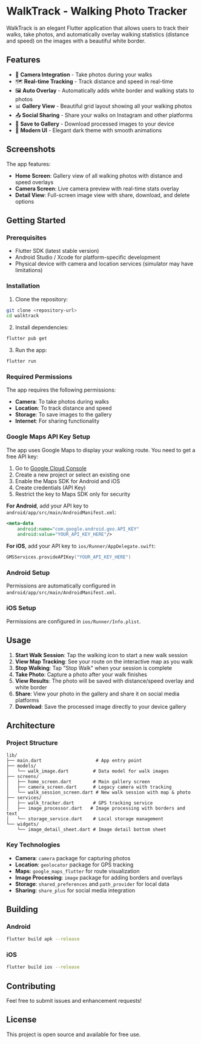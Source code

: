 # WalkTrack - Walking Photo Tracker

WalkTrack is an elegant Flutter application that allows users to track their walks, take photos, and automatically overlay walking statistics (distance and speed) on the images with a beautiful white border.

## Features

- 📸 **Camera Integration** - Take photos during your walks
- 🗺️ **Real-time Tracking** - Track distance and speed in real-time
- 🖼️ **Auto Overlay** - Automatically adds white border and walking stats to photos
- 📊 **Gallery View** - Beautiful grid layout showing all your walking photos
- 📤 **Social Sharing** - Share your walks on Instagram and other platforms
- 💾 **Save to Gallery** - Download processed images to your device
- 🎨 **Modern UI** - Elegant dark theme with smooth animations

## Screenshots

The app features:
- **Home Screen**: Gallery view of all walking photos with distance and speed overlays
- **Camera Screen**: Live camera preview with real-time stats overlay
- **Detail View**: Full-screen image view with share, download, and delete options

## Getting Started

### Prerequisites

- Flutter SDK (latest stable version)
- Android Studio / Xcode for platform-specific development
- Physical device with camera and location services (simulator may have limitations)

### Installation

1. Clone the repository:
```bash
git clone <repository-url>
cd walktrack
```

2. Install dependencies:
```bash
flutter pub get
```

3. Run the app:
```bash
flutter run
```

### Required Permissions

The app requires the following permissions:
- **Camera**: To take photos during walks
- **Location**: To track distance and speed
- **Storage**: To save images to the gallery
- **Internet**: For sharing functionality

### Google Maps API Key Setup

The app uses Google Maps to display your walking route. You need to get a free API key:

1. Go to [Google Cloud Console](https://console.cloud.google.com/)
2. Create a new project or select an existing one
3. Enable the Maps SDK for Android and iOS
4. Create credentials (API Key)
5. Restrict the key to Maps SDK only for security

**For Android**, add your API key to `android/app/src/main/AndroidManifest.xml`:
```xml
<meta-data
    android:name="com.google.android.geo.API_KEY"
    android:value="YOUR_API_KEY_HERE"/>
```

**For iOS**, add your API key to `ios/Runner/AppDelegate.swift`:
```swift
GMSServices.provideAPIKey("YOUR_API_KEY_HERE")
```

### Android Setup

Permissions are automatically configured in `android/app/src/main/AndroidManifest.xml`.

### iOS Setup

Permissions are configured in `ios/Runner/Info.plist`.

## Usage

1. **Start Walk Session**: Tap the walking icon to start a new walk session
2. **View Map Tracking**: See your route on the interactive map as you walk
3. **Stop Walking**: Tap "Stop Walk" when your session is complete
4. **Take Photo**: Capture a photo after your walk finishes
5. **View Results**: The photo will be saved with distance/speed overlay and white border
6. **Share**: View your photo in the gallery and share it on social media platforms
7. **Download**: Save the processed image directly to your device gallery

## Architecture

### Project Structure

```
lib/
├── main.dart                    # App entry point
├── models/
│   └── walk_image.dart         # Data model for walk images
├── screens/
│   ├── home_screen.dart        # Main gallery screen
│   ├── camera_screen.dart      # Legacy camera with tracking
│   └── walk_session_screen.dart # New walk session with map & photo
├── services/
│   ├── walk_tracker.dart       # GPS tracking service
│   ├── image_processor.dart   # Image processing with borders and text
│   └── storage_service.dart    # Local storage management
└── widgets/
    └── image_detail_sheet.dart # Image detail bottom sheet
```

### Key Technologies

- **Camera**: `camera` package for capturing photos
- **Location**: `geolocator` package for GPS tracking
- **Maps**: `google_maps_flutter` for route visualization
- **Image Processing**: `image` package for adding borders and overlays
- **Storage**: `shared_preferences` and `path_provider` for local data
- **Sharing**: `share_plus` for social media integration

## Building

### Android
```bash
flutter build apk --release
```

### iOS
```bash
flutter build ios --release
```

## Contributing

Feel free to submit issues and enhancement requests!

## License

This project is open source and available for free use.
